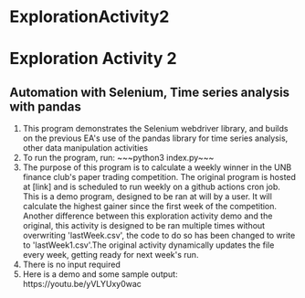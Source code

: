 # ExplorationActivity2
<h1>Exploration Activity 2</h1>
<h2>Automation with Selenium, Time series analysis with pandas</h2>
<ol>
    <li>This program demonstrates the Selenium webdriver library, and builds on the previous EA's use of the pandas library for time series analysis, other data manipulation activities</li>
    <li>To run the program, run: ~~~python3 index.py~~~</li>
    <li>The purpose of this program is to calculate a weekly winner in the UNB finance club's paper trading competition. The original program is hosted at [link] and is scheduled to run weekly on a github actions cron job. This is a demo program, designed to be ran at will by a user. It will calculate the highest gainer since the first week of the competition. Another difference between this exploration activity demo and the original, this activity is designed to be ran multiple times without overwriting 'lastWeek.csv', the code to do so has been changed to write to 'lastWeek1.csv'.The original activity dynamically updates the file every week, getting ready for next week's run.</li>
    <li>There is no input required</li>
    <li>Here is a demo and some sample output: https://youtu.be/yVLYUxy0wac</li>
</ol>